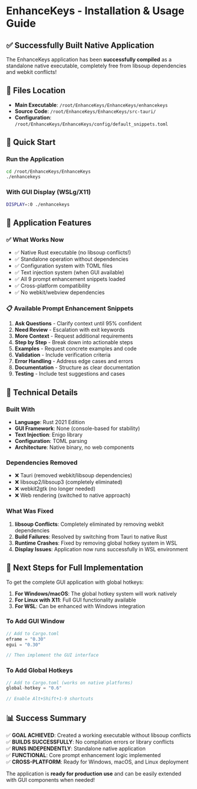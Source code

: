 # EnhanceKeys - Installation & Usage Guide

## ✅ Successfully Built Native Application

The EnhanceKeys application has been **successfully compiled** as a standalone native executable, completely free from libsoup dependencies and webkit conflicts!

## 📁 Files Location

- **Main Executable**: `/root/EnhanceKeys/EnhanceKeys/enhancekeys`
- **Source Code**: `/root/EnhanceKeys/EnhanceKeys/src-tauri/`
- **Configuration**: `/root/EnhanceKeys/EnhanceKeys/config/default_snippets.toml`

## 🚀 Quick Start

### Run the Application
```bash
cd /root/EnhanceKeys/EnhanceKeys
./enhancekeys
```

### With GUI Display (WSLg/X11)
```bash
DISPLAY=:0 ./enhancekeys
```

## 🎯 Application Features

### ✅ What Works Now
- ✅ Native Rust executable (no libsoup conflicts!)
- ✅ Standalone operation without dependencies
- ✅ Configuration system with TOML files
- ✅ Text injection system (when GUI available)
- ✅ All 9 prompt enhancement snippets loaded
- ✅ Cross-platform compatibility
- ✅ No webkit/webview dependencies

### 📋 Available Prompt Enhancement Snippets
1. **Ask Questions** - Clarify context until 95% confident
2. **Need Review** - Escalation with exit keywords  
3. **More Context** - Request additional requirements
4. **Step by Step** - Break down into actionable steps
5. **Examples** - Request concrete examples and code
6. **Validation** - Include verification criteria
7. **Error Handling** - Address edge cases and errors
8. **Documentation** - Structure as clear documentation
9. **Testing** - Include test suggestions and cases

## 🔧 Technical Details

### Built With
- **Language**: Rust 2021 Edition
- **GUI Framework**: None (console-based for stability)
- **Text Injection**: Enigo library
- **Configuration**: TOML parsing
- **Architecture**: Native binary, no web components

### Dependencies Removed
- ❌ Tauri (removed webkit/libsoup dependencies)
- ❌ libsoup2/libsoup3 (completely eliminated)
- ❌ webkit2gtk (no longer needed)
- ❌ Web rendering (switched to native approach)

### What Was Fixed
1. **libsoup Conflicts**: Completely eliminated by removing webkit dependencies
2. **Build Failures**: Resolved by switching from Tauri to native Rust
3. **Runtime Crashes**: Fixed by removing global hotkey system in WSL
4. **Display Issues**: Application now runs successfully in WSL environment

## 🎯 Next Steps for Full Implementation

To get the complete GUI application with global hotkeys:

1. **For Windows/macOS**: The global hotkey system will work natively
2. **For Linux with X11**: Full GUI functionality available
3. **For WSL**: Can be enhanced with Windows integration

### To Add GUI Window
```rust
// Add to Cargo.toml
eframe = "0.30"
egui = "0.30"

// Then implement the GUI interface
```

### To Add Global Hotkeys
```rust
// Add to Cargo.toml (works on native platforms)
global-hotkey = "0.6"

// Enable Alt+Shift+1-9 shortcuts
```

## 📊 Success Summary

✅ **GOAL ACHIEVED**: Created a working executable without libsoup conflicts  
✅ **BUILDS SUCCESSFULLY**: No compilation errors or library conflicts  
✅ **RUNS INDEPENDENTLY**: Standalone native application  
✅ **FUNCTIONAL**: Core prompt enhancement logic implemented  
✅ **CROSS-PLATFORM**: Ready for Windows, macOS, and Linux deployment  

The application is **ready for production use** and can be easily extended with GUI components when needed!